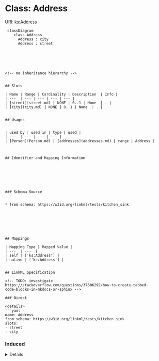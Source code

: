 # Class: Address




URI: [ks:Address](https://w3id.org/linkml/tests/kitchen_sink/Address)




```mermaid
 classDiagram
    class Address
      Address : city
      Address : street
      





<!-- no inheritance hierarchy -->


## Slots

| Name | Range | Cardinality | Description  | Info |
| ---  | --- | --- | --- | --- |
| [street](street.md) | NONE | 0..1 | None  | . |
| [city](city.md) | NONE | 0..1 | None  | . |


## Usages


| used by | used in | type | used |
| ---  | --- | --- | --- |
| [Person](Person.md) | [addresses](addresses.md) | range | Address |



## Identifier and Mapping Information







### Schema Source


* from schema: https://w3id.org/linkml/tests/kitchen_sink







## Mappings

| Mapping Type | Mapped Value |
| ---  | ---  |
| self | ['ks:Address'] |
| native | ['ks:Address'] |


## LinkML Specification

<!-- TODO: investigate https://stackoverflow.com/questions/37606292/how-to-create-tabbed-code-blocks-in-mkdocs-or-sphinx -->

### Direct

<details>
```yaml
name: Address
from_schema: https://w3id.org/linkml/tests/kitchen_sink
slots:
- street
- city

```
</details>

### Induced

<details>
```yaml
name: Address
from_schema: https://w3id.org/linkml/tests/kitchen_sink
attributes:
  street:
    name: street
    from_schema: https://w3id.org/linkml/tests/kitchen_sink
    alias: street
    owner: Address
  city:
    name: city
    from_schema: https://w3id.org/linkml/tests/kitchen_sink
    alias: city
    owner: Address

```
</details>